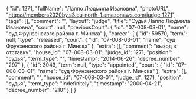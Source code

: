 {
    "id": 1271,
    "fullName": "Лаппо Людмила Ивановна",
    "photoURL": "https://members2020by.s3.eu-north-1.amazonaws.com/judge_1271",
    "tags": [],
    "comment": "",
    "layout": "judge",
    "title": "Судья Лаппо Людмила Ивановна",
    "court": null,
    "previousCourt": {
        "id": "07-008-03-01",
        "name": "суд Фрунзенского района г. Минска"
    },
    "career": [
        {
            "id": 59570,
            "term": null,
            "type": "released",
            "court": {
                "id": "07-008-03-01",
                "name": "суд Фрунзенского района г. Минска"
            },
            "extra": [],
            "comment": "выход в отставку",
            "house_id": "07-008-03-01",
            "judge_id": 1271,
            "position": "судья",
            "term_type": "",
            "timestamp": "2014-06-26",
            "decree_number": "297"
        },
        {
            "id": 3043,
            "term": null,
            "type": "appointed",
            "court": {
                "id": "07-008-03-01",
                "name": "суд Фрунзенского района г. Минска"
            },
            "extra": [],
            "comment": "",
            "house_id": "07-008-03-01",
            "judge_id": 1271,
            "position": "судья",
            "term_type": "indefinitely",
            "timestamp": "2000-04-21",
            "decree_number": "210"
        }
    ]
}